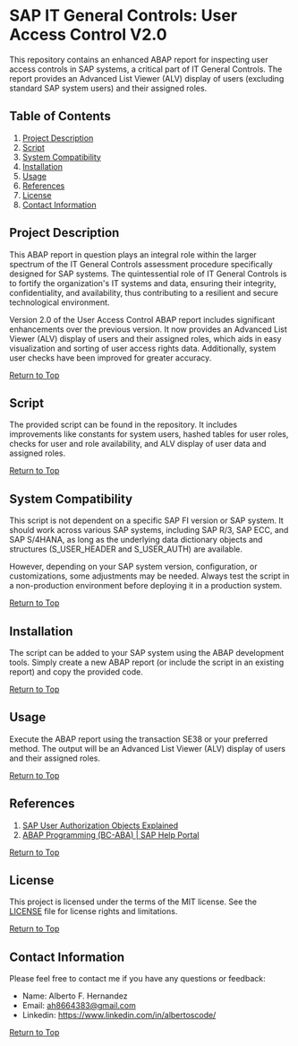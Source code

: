 # SAP IT General Controls: User Access Control V2.0

This repository contains an enhanced ABAP report for inspecting user access controls in SAP systems, a critical part of IT General Controls. The report provides an Advanced List Viewer (ALV) display of users (excluding standard SAP system users) and their assigned roles.

## Table of Contents

1. [Project Description](#project-description)
2. [Script](#script)
3. [System Compatibility](#system-compatibility)
4. [Installation](#installation)
5. [Usage](#usage)
6. [References](#references)
7. [License](#license)
8. [Contact Information](#contact-information)


## Project Description

This ABAP report in question plays an integral role within the larger spectrum of the IT General Controls assessment procedure specifically designed for SAP systems. The quintessential role of IT General Controls is to fortify the organization's IT systems and data, ensuring their integrity, confidentiality, and availability, thus contributing to a resilient and secure technological environment.

Version 2.0 of the User Access Control ABAP report includes significant enhancements over the previous version. It now provides an Advanced List Viewer (ALV) display of users and their assigned roles, which aids in easy visualization and sorting of user access rights data. Additionally, system user checks have been improved for greater accuracy.

[Return to Top](#sap-it-general-controls-user-access-control-v20)

## Script

The provided script can be found in the repository. It includes improvements like constants for system users, hashed tables for user roles, checks for user and role availability, and ALV display of user data and assigned roles.

[Return to Top](#sap-it-general-controls-user-access-control-v20)

## System Compatibility

This script is not dependent on a specific SAP FI version or SAP system. It should work across various SAP systems, including SAP R/3, SAP ECC, and SAP S/4HANA, as long as the underlying data dictionary objects and structures (S_USER_HEADER and S_USER_AUTH) are available.

However, depending on your SAP system version, configuration, or customizations, some adjustments may be needed. Always test the script in a non-production environment before deploying it in a production system.

[Return to Top](#sap-it-general-controls-user-access-control-v20)

## Installation

The script can be added to your SAP system using the ABAP development tools. Simply create a new ABAP report (or include the script in an existing report) and copy the provided code.

[Return to Top](#sap-it-general-controls-user-access-control-v20)

## Usage

Execute the ABAP report using the transaction SE38 or your preferred method. The output will be an Advanced List Viewer (ALV) display of users and their assigned roles.

[Return to Top](#sap-it-general-controls-user-access-control-v20)

## References

1. [SAP User Authorization Objects Explained](https://blogs.sap.com/2014/09/02/user-authorizations-objects-explained/)
2. [ABAP Programming (BC-ABA) | SAP Help Portal](https://help.sap.com/viewer/c238d694b825421f940829321ffa326a/7.5.11/en-US)

[Return to Top](#sap-it-general-controls-user-access-control-v20)

## License

This project is licensed under the terms of the MIT license. See the [LICENSE](License.txt) file for license rights and limitations.

[Return to Top](#sap-it-general-controls-user-access-control-v20)

## Contact Information

Please feel free to contact me if you have any questions or feedback:

- Name: Alberto F. Hernandez
- Email: ah8664383@gmail.com
- Linkedin: https://www.linkedin.com/in/albertoscode/

[Return to Top](#sap-it-general-controls-user-access-control-v20)